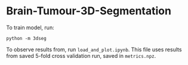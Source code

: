 # Brain-Tumour-3D-Segmentation

To train model, run:
```
python -m 3dseg
```

To observe results from, run ```load_and_plot.ipynb```. This file uses results from saved 5-fold cross validation run, saved in ```metrics.npz```.
